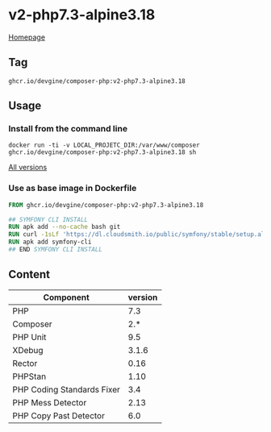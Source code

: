 # v2-php7.3-alpine3.18
[Homepage](../README.md)

## Tag
`ghcr.io/devgine/composer-php:v2-php7.3-alpine3.18`

## Usage

### Install from the command line
```shell
docker run -ti -v LOCAL_PROJETC_DIR:/var/www/composer ghcr.io/devgine/composer-php:v2-php7.3-alpine3.18 sh
```
[All versions](https://github.com/devgine/composer-php/pkgs/container/composer-php/versions)

### Use as base image in Dockerfile
```dockerfile
FROM ghcr.io/devgine/composer-php:v2-php7.3-alpine3.18

## SYMFONY CLI INSTALL
RUN apk add --no-cache bash git
RUN curl -1sLf 'https://dl.cloudsmith.io/public/symfony/stable/setup.alpine.sh' | bash
RUN apk add symfony-cli
## END SYMFONY CLI INSTALL
```

## Content

| Component                  | version |
|----------------------------|---------|
| PHP                        | 7.3     |
| Composer                   | 2.*     |
| PHP Unit                   | 9.5     |
| XDebug                     | 3.1.6   |
| Rector                     | 0.16    |
| PHPStan                    | 1.10    |
| PHP Coding Standards Fixer | 3.4     |
| PHP Mess Detector          | 2.13    |
| PHP Copy Past Detector     | 6.0     |
